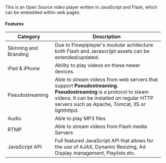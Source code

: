 ﻿This is an Open Source video player written in JavaScript and Flash, which can be embedded within web pages.

#### Features

Category									| Description 
--------------------------------------------|--------------------------------------------------------------
Skinning and Branding	  					| Due to Flowplplayer's modular achitecture both Flash and Javascrijpt assets can be extended/updated.
iPad & iPhone								| Ability to play videos on these newer devices.
Pseudostreaming					            | Able to stream videos from web servers that support **Pseudostreaming**.  **Pseudostreaming** is a protocol to steam videos. It can be installed on regular HTTP servers such as Apache, Tomcat, IIS or lighthttpd.
Audio									    | Able to play MP3 files
RTMP									    | Able to stream videos from Flash media Servers
JavaScript API								| Full featured JavaScript API that allows for the use of AJAX, Dynamic Resizing, Ad Display management, Playlists etc.